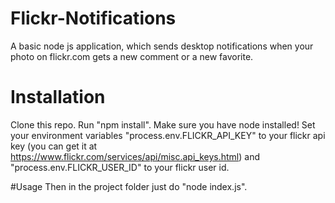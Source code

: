 # Flickr-Notifications
A basic node js application, which sends desktop notifications when your photo on flickr.com gets a new comment or a new favorite.

# Installation
Clone this repo. Run "npm install".
Make sure you have node installed!
Set your environment variables "process.env.FLICKR_API_KEY" to your flickr api key (you can get it at https://www.flickr.com/services/api/misc.api_keys.html) and "process.env.FLICKR_USER_ID" to your flickr user id.

#Usage
Then in the project folder just do "node index.js".
